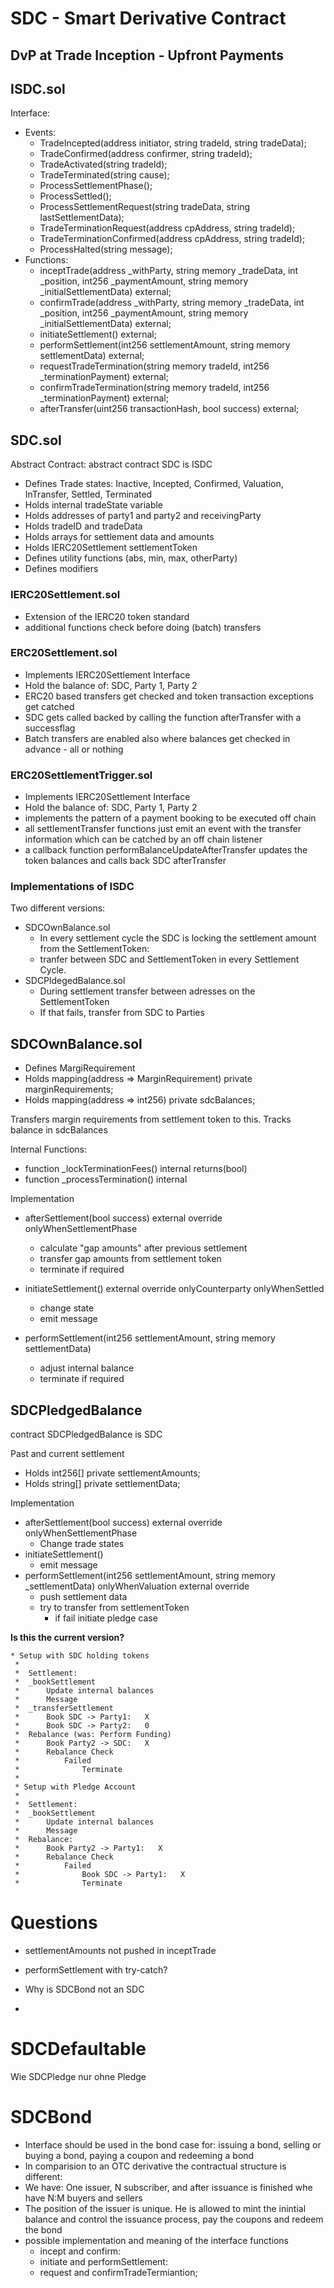 # SDC - Smart Derivative Contract

## DvP at Trade Inception - Upfront Payments


## ISDC.sol

Interface:

- Events:
  - TradeIncepted(address initiator, string tradeId, string tradeData);
  - TradeConfirmed(address confirmer, string tradeId);
  - TradeActivated(string tradeId);
  - TradeTerminated(string cause);
  - ProcessSettlementPhase();
  - ProcessSettled();
  - ProcessSettlementRequest(string tradeData, string lastSettlementData);
  - TradeTerminationRequest(address cpAddress, string tradeId);
  - TradeTerminationConfirmed(address cpAddress, string tradeId);
  - ProcessHalted(string message);
- Functions:
  - inceptTrade(address _withParty, string memory _tradeData, int _position, int256 _paymentAmount, string memory _initialSettlementData) external;
  - confirmTrade(address _withParty, string memory _tradeData, int _position, int256 _paymentAmount, string memory _initialSettlementData) external;
  - initiateSettlement() external;
  - performSettlement(int256 settlementAmount, string memory settlementData) external;
  - requestTradeTermination(string memory tradeId, int256 _terminationPayment) external;
  - confirmTradeTermination(string memory tradeId, int256 _terminationPayment) external;
  - afterTransfer(uint256 transactionHash, bool success) external;

## SDC.sol

Abstract Contract: abstract contract SDC is ISDC
- Defines Trade states: Inactive, Incepted, Confirmed, Valuation, InTransfer, Settled, Terminated
- Holds internal tradeState variable
- Holds addresses of party1 and party2 and receivingParty
- Holds tradeID and tradeData
- Holds arrays for settlement data and amounts
- Holds IERC20Settlement settlementToken
- Defines utility functions (abs, min, max, otherParty)
- Defines modifiers

### IERC20Settlement.sol
- Extension of the IERC20 token standard
- additional functions check before doing (batch) transfers

### ERC20Settlement.sol
- Implements IERC20Settlement Interface
- Hold the balance of: SDC, Party 1, Party 2
- ERC20 based transfers get checked and token transaction exceptions get catched
- SDC gets called backed by calling the function afterTransfer with a successflag
- Batch transfers are enabled also where balances get checked in advance - all or nothing

### ERC20SettlementTrigger.sol
- Implements IERC20Settlement Interface
- Hold the balance of: SDC, Party 1, Party 2
- implements the pattern of a payment booking to be executed off chain
- all settlementTransfer functions just emit an event with the transfer information which can be catched by an off chain listener
- a callback function performBalanceUpdateAfterTransfer updates the token balances and calls back SDC afterTransfer


### Implementations of ISDC

Two different versions:

- SDCOwnBalance.sol
  - In every settlement cycle the SDC is locking the settlement amount from the SettlementToken: 
  - tranfer between SDC and SettlementToken in every Settlement Cycle.
- SDCPldegedBalance.sol
  - During settlement transfer between adresses on the SettlementToken
  - If that fails, transfer from SDC to Parties

## SDCOwnBalance.sol

- Defines MargiRequirement
- Holds mapping(address => MarginRequirement) private marginRequirements;
- Holds mapping(address => int256) private sdcBalances;

Transfers margin requirements from settlement token to this.
Tracks balance in sdcBalances

Internal Functions:

- function _lockTerminationFees() internal returns(bool)
- function _processTermination() internal

Implementation

- afterSettlement(bool success) external override onlyWhenSettlementPhase
  - calculate "gap amounts" after previous settlement
  - transfer gap amounts from settlement token
  - terminate if required

- initiateSettlement() external override onlyCounterparty onlyWhenSettled
  - change state
  - emit message

- performSettlement(int256 settlementAmount, string memory settlementData)
  - adjust internal balance
  - terminate if required

## SDCPledgedBalance

contract SDCPledgedBalance is SDC

Past and current settlement

- Holds int256[] private settlementAmounts;
- Holds string[] private settlementData;

Implementation

- afterSettlement(bool success) external override onlyWhenSettlementPhase
  - Change trade states
- initiateSettlement()
  - emit message
- performSettlement(int256 settlementAmount, string memory _settlementData) onlyWhenValuation external override
  - push settlement data
  - try to transfer from settlementToken
    - if fail initiate pledge case


**Is this the current version?**


    * Setup with SDC holding tokens
     *
     *  Settlement:
     *  _bookSettlement
     *      Update internal balances
     *      Message
     *  _transferSettlement
     *      Book SDC -> Party1:   X
     *      Book SDC -> Party2:   0
     *  Rebalance (was: Perform Funding)
     *      Book Party2 -> SDC:   X
     *      Rebalance Check
     *          Failed
     *              Terminate
     *
     * Setup with Pledge Account
     *
     *  Settlement:
     *  _bookSettlement
     *      Update internal balances
     *      Message
     *  Rebalance:
     *      Book Party2 -> Party1:   X
     *      Rebalance Check
     *          Failed
     *              Book SDC -> Party1:   X
     *              Terminate

# Questions

- settlementAmounts not pushed in inceptTrade
- performSettlement with try-catch?

- Why is SDCBond not an SDC
- 
# SDCDefaultable

Wie SDCPledge nur ohne Pledge


# SDCBond
- Interface should be used in the bond case for: issuing a bond, selling or buying a bond, paying a coupon and redeeming a bond
- In comparision to an OTC derivative the contractual structure is different: 
- We have: One issuer, N subscriber, and after issuance is finished whe have N:M buyers and sellers
- The position of the issuer is unique. He is allowed to mint the inintial balance and control the issuance process, pay the coupons and redeem the bond
- possible implementation and meaning of the interface functions
  - incept and confirm:
  - initiate and performSettlement:
  - request and confirmTradeTermiantion;

